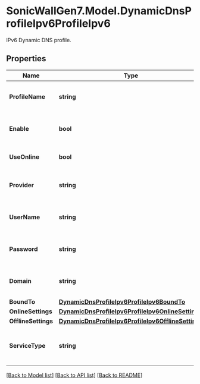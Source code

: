 # SonicWallGen7.Model.DynamicDnsProfileIpv6ProfileIpv6
IPv6 Dynamic DNS profile.

## Properties

Name | Type | Description | Notes
------------ | ------------- | ------------- | -------------
**ProfileName** | **string** | Edit a dynamic DNS profile name. | 
**Enable** | **bool** | Enable dynamic DNS profile. | [optional] 
**UseOnline** | **bool** | Enable use online settings. | [optional] 
**Provider** | **string** | Select dynamic DNS provider. | [optional] 
**UserName** | **string** | Set dynamic DNS user name. | [optional] 
**Password** | **string** | Set dynamic DNS password. | [optional] 
**Domain** | **string** | Set dynamic DNS domain. | [optional] 
**BoundTo** | [**DynamicDnsProfileIpv6ProfileIpv6BoundTo**](DynamicDnsProfileIpv6ProfileIpv6BoundTo.md) |  | [optional] 
**OnlineSettings** | [**DynamicDnsProfileIpv6ProfileIpv6OnlineSettings**](DynamicDnsProfileIpv6ProfileIpv6OnlineSettings.md) |  | [optional] 
**OfflineSettings** | [**DynamicDnsProfileIpv6ProfileIpv6OfflineSettings**](DynamicDnsProfileIpv6ProfileIpv6OfflineSettings.md) |  | [optional] 
**ServiceType** | **string** | Configure dynamic DNS service type. | [optional] 

[[Back to Model list]](../README.md#documentation-for-models) [[Back to API list]](../README.md#documentation-for-api-endpoints) [[Back to README]](../README.md)

